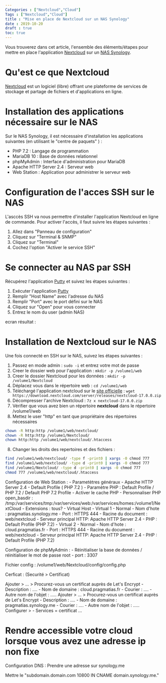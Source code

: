 ```yaml
---
Categories : ["Nextcloud","Cloud"]
Tags : ["Nextcloud","Cloud"]
title : "Mise en place de Nextcloud sur un NAS Synology"
date : 2019-10-20
draft : true
toc: true
---
```


Vous trouverez dans cet article, l'ensemble des éléments/étapes pour mettre en place l'application [Nextcloud](https://nextcloud.com) sur un [NAS Synology](https://www.synology.com/fr-fr/products/DS218+).

<!--more-->

# Qu'est ce que Nextcloud

[Nextcloud](https://fr.wikipedia.org/wiki/Nextcloud) est un logiciel (libre) offrant une plateforme de services de stockage et partage de fichiers et d'applications en ligne.


# Installation des applications nécessaire sur le NAS

Sur le NAS Synology, il est nécessaire d'installation les applications suivantes (en utilisant le "centre de paquets" ) :

- PHP 7.2 : Langage de programmation
- MariaDB 10 : Base de données relationnel
- phpMyAdmin : Interface d'administration pour MariaDB
- Apache HTTP Server 2.4 : Serveur web
- Web Station : Application pour administrer le serveur web



# Configuration de l'acces SSH sur le NAS

L'asccès SSH va nous permettre d'installer l'application Nextcloud en ligne de commande.
Pour activer l'accès, il faut suivre les étapes suivantes :

1. Allez dans "Panneau de configuration"
2. Cliquez sur "Terminal & SNMP"
3. Cliquez sur "Terminal"
4. Cochez l'option "Activer le service SSH"


# Se connecter au NAS par SSH

Récupérez l'application [Putty](https://www.putty.org/) et suivez les étapes suivantes :

1. Exécuter l'application [Putty](https://www.putty.org/)
2. Remplir "Host Name" avec l'adresse du NAS
3. Remplir "Port" avec le port défini sur le NAS
4. Cliquez sur "Open" pour vous connecter
5. Entrez le nom du user (admin NAS)

ecran résultat :


# Installation de Nextcloud sur le NAS

Une fois connecté en SSH sur le NAS, suivez les étapes suivantes :

1. Passez en mode admin : `sudo -i` et entrez votre mot de passe
2. Creer le dossier web pour l'application : `mkdir -p /volume1/web`
2. Creer le dossier Nextcloud pour les données : `mkdir -p /volume1/Nextcloud`
3. Déplacez vous dans le répertoire web : `cd /volume1/web`
4. Téléchargé l'application nextcloud sur le [site officielle](https://nextcloud.com/install/#) : `wget https://download.nextcloud.com/server/releases/nextcloud-17.0.0.zip`
5. Décompresser l'archive Nextcloud : `7z x nextcloud-17.0.0.zip`
6. Vérifier que vous avez bien un répertoire **nextcloud** dans le répertoire /volume1/web
7. Mettez le user "http" en tant que propriétaire des répertoires nécessaires 
```bash
chown -R http:http /volume1/web/nextcloud/
chown -R http:http /volume1/Nextcloud/
chown http:http /volume1/web/nextcloud/.htaccess
```
8. Changer les droits des repertoires et des fichiers :
```bash
find /volume1/web/nextcloud/ -type f -print0 | xargs -0 chmod 777
find /volume1/web/nextcloud/ -type d -print0 | xargs -0 chmod 777
find /volume1/Nextcloud/ -type d -print0 | xargs -0 chmod 777
chmod 777 /volume1/web/nextcloud/.htaccess
```






Configuration de Web Station :
	- Parametètres généraux
		- Apache HTTP Server 2.4
		- Default Profile ( PHP 7.2 )
	- Paramètre PHP : Default Profile / PHP 7.2 / Default PHP 7.2 Profile
		- Activer le cache PHP
		- Personnaliser PHP open_basdir : /tmp:/var/services/tmp:/var/services/web:/var/services/homes:/volume1/NextCloud
		- Extensions : tous?
	- Virtual Host
		- Virtual 1
			- Normal 
			- Nom d'hote : pragmatias.synology.me
			- Port : HTTPS 444
			- Racine du document : web/nextcloud
			- Serveur principal HTTP: Apache HTTP Server 2.4
			- PHP : Default Profile (PHP 7.2)
		- Virtual 2
			- Normal 
			- Nom d'hote : cloud.pragmatias.fr
			- Port : HTTPS 444
			- Racine du document : web/nextcloud
			- Serveur principal HTTP: Apache HTTP Server 2.4
			- PHP : Default Profile (PHP 7.2)


Configuration de phpMyAdmin :
	- Réinitialiser la base de données / réinitialiser le mot de passe root
	- port : 3307

Fichier config : /volume1/web/Nextcloud/config/config.php





Cerficat : (Securité > Certificat)

Ajouter > ... > Procurez-vous un certificat auprès de Let's Encrypt
	- Description : ....
	- Nom de domaine : cloud.pragmatias.fr
	- Courier : ....
	- Autre nom de l'objet : .....
Ajouter > ... > Procurez-vous un certificat auprès de Let's Encrypt
	- Description : ....
	- Nom de domaine : pragmatias.synology.me
	- Courier : ....
	- Autre nom de l'objet : .....
Configurer > 
	- Services = certificat ...


# Rendre accessible votre cloud lorsque vous avez une adresse ip non fixe
Configuration DNS :
Prendre une adresse sur synology.me


Mettre le "subdomain.domain.com 10800 IN CNAME domain.synology.me."







